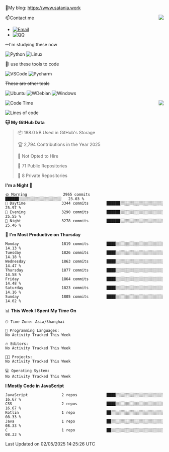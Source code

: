 📰My blog: https://www.satania.work

<img align="right" src="https://github-readme-stats.vercel.app/api/top-langs/?username=Katriell"/>

📫Contact me

* [![Email](https://img.shields.io/badge/Email-Iris@satania.work-1?style=social&logoColor=fff)](mailto:Iris@satania.work)
* [![QQ](https://img.shields.io/badge/QQ-2088839458-1?style=social&logoColor=fff)](tencent://AddContact/?fromId=45&fromSubId=1&subcmd=all&uin=2088839458&website=www.oicqzone.com)

✏I'm studying these now

![Python](https://img.shields.io/badge/-Python-blue?style=flat-square&logo=Python&logoColor=fff)
![Linux](https://img.shields.io/badge/-Linux-black?style=flat-square&logo=Linux&logoColor=fff)

🔨I use these tools to code

![VSCode](https://img.shields.io/badge/-VSCode-blue?style=flat-square&logo=visualstudiocode&logoColor=fff)
![Pycharm](https://img.shields.io/badge/-Pycharm-green?style=flat-square&logo=pycharm&logoColor=fff)

 ~~These are other tools~~

![Ubuntu](https://img.shields.io/badge/-Ubuntu-orange?style=flat-square&logo=Ubuntu&logoColor=fff)
![WDebian](https://img.shields.io/badge/-Debian-blue?style=flat-square&logo=Debian&logoColor=fff)
![Windows](https://img.shields.io/badge/-Windows-blue?style=flat-square&logo=Windows&logoColor=fff)


<img align="right" src="https://github-readme-stats-beta-amber-44.vercel.app/api?username=Katriell&show_icons=true&role=OWNER,ORGANIZATION_MEMBER,COLLABORATOR&locale=zh-my"/>

<!--START_SECTION:waka-->
![Code Time](http://img.shields.io/badge/Code%20Time-21%20mins-blue)

![Lines of code](https://img.shields.io/badge/From%20Hello%20World%20I%27ve%20Written-17.6%20thousand%20lines%20of%20code-blue)

**🐱 My GitHub Data** 

> 📦 188.0 kB Used in GitHub's Storage 
 > 
> 🏆 2,794 Contributions in the Year 2025
 > 
> 🚫 Not Opted to Hire
 > 
> 📜 71 Public Repositories 
 > 
> 🔑 8 Private Repositories 
 > 
**I'm a Night 🦉** 

```text
🌞 Morning                2965 commits        ██████░░░░░░░░░░░░░░░░░░░   23.03 % 
🌆 Daytime                3344 commits        ██████░░░░░░░░░░░░░░░░░░░   25.97 % 
🌃 Evening                3290 commits        ██████░░░░░░░░░░░░░░░░░░░   25.55 % 
🌙 Night                  3278 commits        ██████░░░░░░░░░░░░░░░░░░░   25.46 % 
```
📅 **I'm Most Productive on Thursday** 

```text
Monday                   1819 commits        ████░░░░░░░░░░░░░░░░░░░░░   14.13 % 
Tuesday                  1826 commits        ████░░░░░░░░░░░░░░░░░░░░░   14.18 % 
Wednesday                1863 commits        ████░░░░░░░░░░░░░░░░░░░░░   14.47 % 
Thursday                 1877 commits        ████░░░░░░░░░░░░░░░░░░░░░   14.58 % 
Friday                   1864 commits        ████░░░░░░░░░░░░░░░░░░░░░   14.48 % 
Saturday                 1823 commits        ████░░░░░░░░░░░░░░░░░░░░░   14.16 % 
Sunday                   1805 commits        ████░░░░░░░░░░░░░░░░░░░░░   14.02 % 
```


📊 **This Week I Spent My Time On** 

```text
🕑︎ Time Zone: Asia/Shanghai

💬 Programming Languages: 
No Activity Tracked This Week

🔥 Editors: 
No Activity Tracked This Week

🐱‍💻 Projects: 
No Activity Tracked This Week

💻 Operating System: 
No Activity Tracked This Week
```

**I Mostly Code in JavaScript** 

```text
JavaScript               2 repos             ████░░░░░░░░░░░░░░░░░░░░░   16.67 % 
CSS                      2 repos             ████░░░░░░░░░░░░░░░░░░░░░   16.67 % 
Kotlin                   1 repo              ██░░░░░░░░░░░░░░░░░░░░░░░   08.33 % 
Java                     1 repo              ██░░░░░░░░░░░░░░░░░░░░░░░   08.33 % 
C                        1 repo              ██░░░░░░░░░░░░░░░░░░░░░░░   08.33 % 
```




 Last Updated on 02/05/2025 14:25:26 UTC
<!--END_SECTION:waka-->
